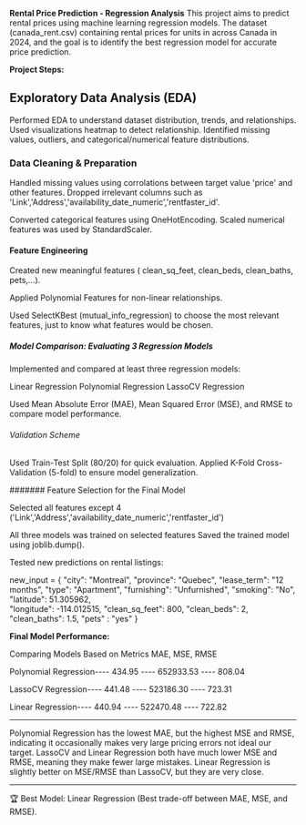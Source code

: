 **Rental Price Prediction - Regression Analysis**
This project aims to predict rental prices using machine learning regression models. 
The dataset (canada_rent.csv) containing rental prices for units in across Canada in 2024, and the goal is to identify the best regression model for accurate price prediction.

**Project Steps:**

## Exploratory Data Analysis (EDA)

Performed EDA to understand dataset distribution, trends, and relationships.
Used visualizations heatmap to detect relationship.
Identified missing values, outliers, and categorical/numerical feature distributions.




### Data Cleaning & Preparation

Handled missing values using corrolations between target value 'price' and other features.
Dropped irrelevant columns such as 'Link','Address','availability_date_numeric','rentfaster_id'.

Converted categorical features using OneHotEncoding. Scaled numerical features was used by StandardScaler.

#### Feature Engineering

Created new meaningful features ( clean_sq_feet, clean_beds, clean_baths, pets,...).

Applied Polynomial Features for non-linear relationships.

Used SelectKBest (mutual_info_regression) to choose the most relevant features, just to know what features would be chosen.

##### Model Comparison: Evaluating 3 Regression Models

Implemented and compared at least three regression models:

Linear Regression
Polynomial Regression
LassoCV Regression

Used Mean Absolute Error (MAE), Mean Squared Error (MSE), and RMSE to compare model performance.

###### Validation Scheme

Used Train-Test Split (80/20) for quick evaluation.
Applied K-Fold Cross-Validation (5-fold) to ensure model generalization.


####### Feature Selection for the Final Model

Selected all features except 4 ('Link','Address','availability_date_numeric','rentfaster_id')



All three models was trained on selected features 
Saved the trained model using joblib.dump().

Tested new predictions on rental listings:

new_input = {
    "city": "Montreal",
    "province": "Quebec",
    "lease_term": "12 months",
    "type": "Apartment",
    "furnishing": "Unfurnished",
    "smoking": "No",
    "latitude": 51.305962,	
    "longitude": -114.012515,
    "clean_sq_feet": 800,
    "clean_beds": 2,
    "clean_baths": 1.5,
    "pets" : "yes"
}

**Final Model Performance:**

Comparing Models Based on Metrics MAE, MSE, RMSE

Polynomial Regression---- 434.95 ---- 652933.53 ---- 808.04

LassoCV Regression---- 441.48 ---- 523186.30 ---- 723.31

Linear Regression---- 440.94 ---- 522470.48 ---- 722.82

------------------------------------

Polynomial Regression has the lowest MAE, but the highest MSE and RMSE, indicating it occasionally makes very large pricing errors not ideal our target.
LassoCV and Linear Regression both have much lower MSE and RMSE, meaning they make fewer large mistakes.
Linear Regression is slightly better on MSE/RMSE than LassoCV, but they are very close.

-------------------------------------

🏆 Best Model: Linear Regression (Best trade-off between MAE, MSE, and RMSE).

